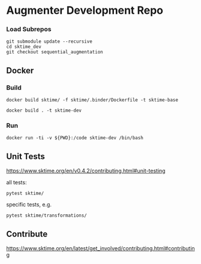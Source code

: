 # Augmenter Development Repo
### Load Subrepos
```
git submodule update --recursive
cd sktime_dev
git checkout sequential_augmentation
```

## Docker
### Build
```
docker build sktime/ -f sktime/.binder/Dockerfile -t sktime-base
```

```
docker build . -t sktime-dev
```

### Run
```
docker run -ti -v ${PWD}:/code sktime-dev /bin/bash
```

## Unit Tests
https://www.sktime.org/en/v0.4.2/contributing.html#unit-testing

all tests:
```
pytest sktime/
```

specific tests, e.g.
```
pytest sktime/transformations/
```


## Contribute
https://www.sktime.org/en/latest/get_involved/contributing.html#contributing

